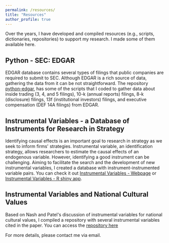 ```yaml
---
permalink: /resources/
title: "Resources"
author_profile: true
---
```

Over the years, I have developed and compiled resources (e.g., scripts, dictionaries, repositories) to support my research. I made some of them available here.

## Python - SEC: EDGAR ##

EDGAR database contains several types of filings that public companies are required to submit to SEC. Although EDGAR is a rich source of data, gathering the data from it can be not straightforward. The repository [python-edgar](https://github.com/rsljr/python-edgar), has some of the scripts that I coded to gather data about inside trading (3, 4, and 5 filings), 10-k (annual reports) filings, 8-k (disclosure) filings, 13f (institutional investors) filings, and executive compensation (DEF 14A filings) from EDGAR.  

## Instrumental Variables - a Database of Instruments for Research in Strategy ##

Identifying causal effects is an important goal to research in strategy as we seek to inform firms' strategies. Instrumental variable, an identification strategy, allows researchers to estimate the causal effects of an endogenous variable. However, identifying a good instrument can be challenging. Aiming to facilitate the search and the development of new instrumental variables, I created a database with instrument-instrumented variable pairs. You can check it out [Instrumental Variables - Webpage](https://rsljr.github.io/instrumental_variable_strategy_research/) or [Instrumental Variables - R shiny app](https://roneileonel.shinyapps.io/instrumental_variable_strategy/).

## Instrumental Variables and National Cultural Values ##

Based on Nash and Patel's discussion of instrumental variables for national cultural values, I compiled a repository with several instrumental variables cited in the paper. You can access the [repository here](https://github.com/rsljr/cultural_values_instrumental_variables)

For more details, please contact me via email.
